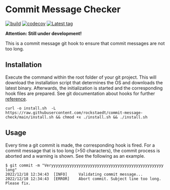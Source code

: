 # Commit Message Checker

[![build](https://github.com/rockstaedt/commit-message-check/actions/workflows/CI.yml/badge.svg)](https://github.com/rockstaedt/commit-message-check/actions/workflows/CI.yml)
[![codecov](https://codecov.io/gh/rockstaedt/commit-message-check/branch/main/graph/badge.svg?token=VW245SMVP5)](https://codecov.io/gh/rockstaedt/commit-message-check)
[![Latest tag](https://img.shields.io/github/v/tag/rockstaedt/commit-message-check)](https://github.com/rockstaedt/commit-message-check/releases)

**Attention: Still under development!**

This is a commit message git hook to ensure that commit messages are not too 
long.

## Installation

Execute the command within the root folder of your git 
project. This will download the installation script that determines the OS and
downloads the latest binary. Afterwards, the initialization is started and the 
corresponding hook files are prepared. See git documentation about hooks for 
further [reference](https://git-scm.com/book/en/v2/Customizing-Git-Git-Hooks).

```shell
curl -o install.sh  -L https://raw.githubusercontent.com/rockstaedt/commit-message-check/main/install.sh && chmod +x ./install.sh && ./install.sh
```

## Usage

Every time a git commit is made, the corresponding hook is fired. For a commit 
message that is too long (>50 characters), the commit process is 
aborted and a warning is shown. See the following as an example.

```shell
$ git commit -m "Veryyyyyyyyyyyyyyyyyyyyyyyyyyyyyyyyyyyyyyyyyyyyyyyyy long"
2022/12/18 12:34:43  [INFO]     Validating commit message...
2022/12/18 12:34:43  [ERROR]    Abort commit. Subject line too long. Please fix.
```
